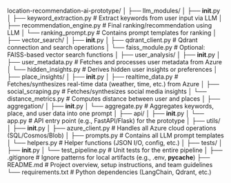 location-recommendation-ai-prototype/
│
├── llm_modules/
│   ├── __init__.py
│   ├── keyword_extraction.py       # Extract keywords from user input via LLM
│   ├── recommendation_engine.py    # Final ranking/recommendation using LLM
│   └── ranking_prompt.py           # Contains prompt templates for ranking
│
├── vector_search/
│   ├── __init__.py
│   ├── qdrant_client.py            # Qdrant connection and search operations
│   └── faiss_module.py             # Optional: FAISS-based vector search functions
│
├── user_analysis/
│   ├── __init__.py
│   ├── user_metadata.py            # Fetches and processes user metadata from Azure
│   └── hidden_insights.py          # Derives hidden user insights or preferences
│
├── place_insights/
│   ├── __init__.py
│   ├── realtime_data.py            # Fetches/synthesizes real-time data (weather, time, etc.) from Azure
│   ├── social_scraping.py          # Fetches/synthesizes social media insights
│   └── distance_metrics.py         # Computes distance between user and places
│
├── aggregation/
│   ├── __init__.py
│   └── aggregate.py                # Aggregates keywords, place, and user data into one prompt
│
├── api/
│   ├── __init__.py
│   └── app.py                      # API entry point (e.g., FastAPI/Flask) for the prototype
│
├── utils/
│   ├── __init__.py
│   ├── azure_client.py             # Handles all Azure cloud operations (SQL/Cosmos/Blob)
│   ├── prompts.py                  # Contains all LLM prompt templates
│   └── helpers.py                  # Helper functions (JSON I/O, config, etc.)
│
├── tests/
│   ├── __init__.py
│   └── test_pipeline.py            # Unit tests for the entire pipeline
│
├── .gitignore                      # Ignore patterns for local artifacts (e.g., .env, __pycache__)
├── README.md                       # Project overview, setup instructions, and team guidelines
└── requirements.txt                # Python dependencies (LangChain, Qdrant, etc.)
